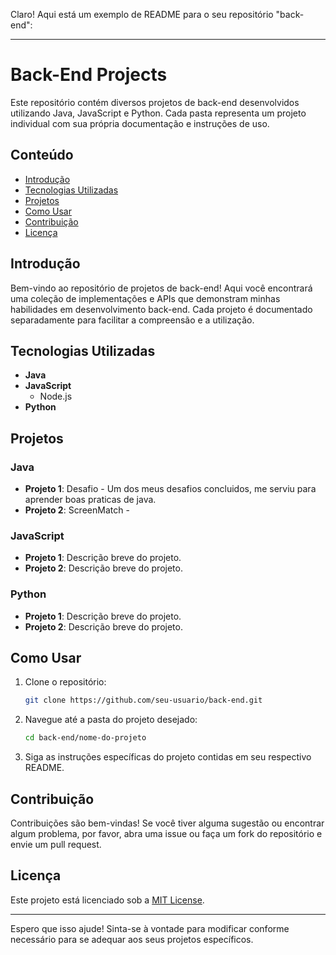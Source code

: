 Claro! Aqui está um exemplo de README para o seu repositório "back-end":

---

# Back-End Projects

Este repositório contém diversos projetos de back-end desenvolvidos utilizando Java, JavaScript e Python. Cada pasta representa um projeto individual com sua própria documentação e instruções de uso.

## Conteúdo

- [Introdução](#introdução)
- [Tecnologias Utilizadas](#tecnologias-utilizadas)
- [Projetos](#projetos)
- [Como Usar](#como-usar)
- [Contribuição](#contribuição)
- [Licença](#licença)

## Introdução

Bem-vindo ao repositório de projetos de back-end! Aqui você encontrará uma coleção de implementações e APIs que demonstram minhas habilidades em desenvolvimento back-end. Cada projeto é documentado separadamente para facilitar a compreensão e a utilização.

## Tecnologias Utilizadas

- **Java**
- **JavaScript**
  - Node.js
- **Python**

## Projetos

### Java

- **Projeto 1**: Desafio - Um dos meus desafios concluidos, me serviu para aprender boas praticas de java.
- **Projeto 2**: ScreenMatch - 

### JavaScript

- **Projeto 1**: Descrição breve do projeto.
- **Projeto 2**: Descrição breve do projeto.

### Python

- **Projeto 1**: Descrição breve do projeto.
- **Projeto 2**: Descrição breve do projeto.

## Como Usar

1. Clone o repositório:
   ```sh
   git clone https://github.com/seu-usuario/back-end.git
   ```

2. Navegue até a pasta do projeto desejado:
   ```sh
   cd back-end/nome-do-projeto
   ```

3. Siga as instruções específicas do projeto contidas em seu respectivo README.

## Contribuição

Contribuições são bem-vindas! Se você tiver alguma sugestão ou encontrar algum problema, por favor, abra uma issue ou faça um fork do repositório e envie um pull request.

## Licença

Este projeto está licenciado sob a [MIT License](LICENSE).

---

Espero que isso ajude! Sinta-se à vontade para modificar conforme necessário para se adequar aos seus projetos específicos.